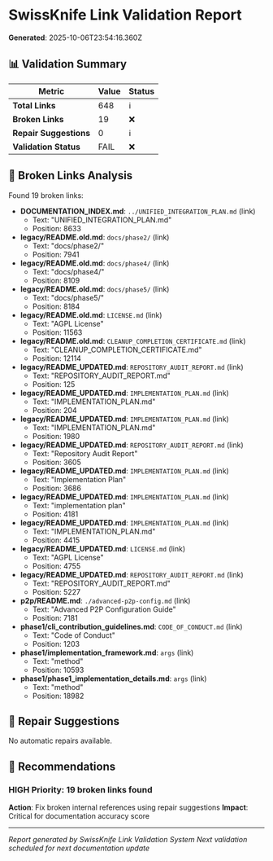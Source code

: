 # SwissKnife Link Validation Report

**Generated**: 2025-10-06T23:54:16.360Z

## 📊 Validation Summary

| Metric | Value | Status |
|--------|-------|--------|
| **Total Links** | 648 | ℹ️ |
| **Broken Links** | 19 | ❌ |
| **Repair Suggestions** | 0 | ℹ️ |
| **Validation Status** | FAIL | ❌ |

## 🔗 Broken Links Analysis

Found 19 broken links:

- **DOCUMENTATION_INDEX.md**: `../UNIFIED_INTEGRATION_PLAN.md` (link)
  - Text: "UNIFIED_INTEGRATION_PLAN.md"
  - Position: 8633
- **legacy/README.old.md**: `docs/phase2/` (link)
  - Text: "docs/phase2/"
  - Position: 7941
- **legacy/README.old.md**: `docs/phase4/` (link)
  - Text: "docs/phase4/"
  - Position: 8109
- **legacy/README.old.md**: `docs/phase5/` (link)
  - Text: "docs/phase5/"
  - Position: 8184
- **legacy/README.old.md**: `LICENSE.md` (link)
  - Text: "AGPL License"
  - Position: 11563
- **legacy/README.old.md**: `CLEANUP_COMPLETION_CERTIFICATE.md` (link)
  - Text: "CLEANUP_COMPLETION_CERTIFICATE.md"
  - Position: 12114
- **legacy/README_UPDATED.md**: `REPOSITORY_AUDIT_REPORT.md` (link)
  - Text: "REPOSITORY_AUDIT_REPORT.md"
  - Position: 125
- **legacy/README_UPDATED.md**: `IMPLEMENTATION_PLAN.md` (link)
  - Text: "IMPLEMENTATION_PLAN.md"
  - Position: 204
- **legacy/README_UPDATED.md**: `IMPLEMENTATION_PLAN.md` (link)
  - Text: "IMPLEMENTATION_PLAN.md"
  - Position: 1980
- **legacy/README_UPDATED.md**: `REPOSITORY_AUDIT_REPORT.md` (link)
  - Text: "Repository Audit Report"
  - Position: 3605
- **legacy/README_UPDATED.md**: `IMPLEMENTATION_PLAN.md` (link)
  - Text: "Implementation Plan"
  - Position: 3686
- **legacy/README_UPDATED.md**: `IMPLEMENTATION_PLAN.md` (link)
  - Text: "implementation plan"
  - Position: 4181
- **legacy/README_UPDATED.md**: `IMPLEMENTATION_PLAN.md` (link)
  - Text: "IMPLEMENTATION_PLAN.md"
  - Position: 4415
- **legacy/README_UPDATED.md**: `LICENSE.md` (link)
  - Text: "AGPL License"
  - Position: 4755
- **legacy/README_UPDATED.md**: `REPOSITORY_AUDIT_REPORT.md` (link)
  - Text: "REPOSITORY_AUDIT_REPORT.md"
  - Position: 5227
- **p2p/README.md**: `./advanced-p2p-config.md` (link)
  - Text: "Advanced P2P Configuration Guide"
  - Position: 7181
- **phase1/cli_contribution_guidelines.md**: `CODE_OF_CONDUCT.md` (link)
  - Text: "Code of Conduct"
  - Position: 1203
- **phase1/implementation_framework.md**: `args` (link)
  - Text: "method"
  - Position: 10593
- **phase1/phase1_implementation_details.md**: `args` (link)
  - Text: "method"
  - Position: 18982


## 🔧 Repair Suggestions

No automatic repairs available.

## 🎯 Recommendations

### HIGH Priority: 19 broken links found
**Action**: Fix broken internal references using repair suggestions
**Impact**: Critical for documentation accuracy score


---

*Report generated by SwissKnife Link Validation System*
*Next validation scheduled for next documentation update*